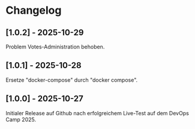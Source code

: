 # Changelog

## [1.0.2] - 2025-10-29

Problem Votes-Administration behoben.

## [1.0.1] - 2025-10-28

Ersetze "docker-compose" durch "docker compose".

## [1.0.0] - 2025-10-27

Initialer Release auf Github nach erfolgreichem Live-Test auf dem DevOps Camp 2025.

